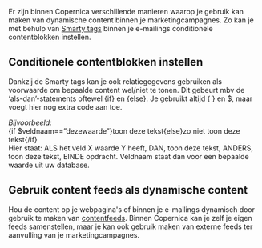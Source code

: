 Er zijn binnen Copernica verschillende manieren waarop je gebruik kan
maken van dynamische content binnen je marketingcampagnes. Zo kan je met
behulp van [Smarty
tags](http://www.copernica.com/nl/ondersteuning/begrippenlijst/smarty)
binnen je e-mailings conditionele contentblokken instellen.

Conditionele contentblokken instellen
-------------------------------------

Dankzij de Smarty tags kan je ook relatiegegevens gebruiken als
voorwaarde om bepaalde content wel/niet te tonen. Dit gebeurt mbv de
‘als-dan’-statements oftewel {if} en {else}. Je gebruikt altijd { } en
\$, maar voegt hier nog extra code aan toe.

*Bijvoorbeeld:*\
 {if \$veldnaam==”dezewaarde”}toon deze tekst{else}zo niet toon deze
tekst{/if}\
 Hier staat: ALS het veld X waarde Y heeft, DAN, toon deze tekst,
ANDERS, toon deze tekst, EINDE opdracht. Veldnaam staat dan voor een
bepaalde waarde uit uw database.

Gebruik content feeds als dynamische content
--------------------------------------------

Hou de content op je webpagina's of binnen je e-mailings dynamisch door
gebruik te maken van
[contentfeeds](./rss-or-atom-feed.md).
Binnen Copernica kan je zelf je eigen feeds samenstellen, maar je kan
ook gebruik maken van externe feeds ter aanvulling van je
marketingcampagnes.
